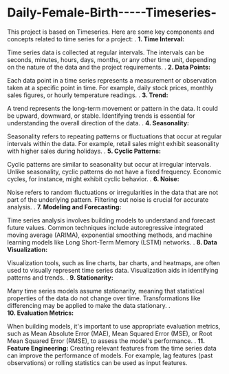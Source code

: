 # Daily-Female-Birth-----Timeseries-
This project is based on Timeseries.
Here are some key components and concepts related to time series for a project:
.
**1. Time Interval:**

Time series data is collected at regular intervals. The intervals can be seconds, minutes, hours, days, months, or any other time unit, depending on the nature of the data and the project requirements.
.
**2. Data Points:**

Each data point in a time series represents a measurement or observation taken at a specific point in time. For example, daily stock prices, monthly sales figures, or hourly temperature readings.
.
**3. Trend:**

A trend represents the long-term movement or pattern in the data. It could be upward, downward, or stable. Identifying trends is essential for understanding the overall direction of the data.
.
**4. Seasonality:**

Seasonality refers to repeating patterns or fluctuations that occur at regular intervals within the data. For example, retail sales might exhibit seasonality with higher sales during holidays.
.
**5. Cyclic Patterns:**

Cyclic patterns are similar to seasonality but occur at irregular intervals. Unlike seasonality, cyclic patterns do not have a fixed frequency. Economic cycles, for instance, might exhibit cyclic behavior.
.
**6. Noise:**

Noise refers to random fluctuations or irregularities in the data that are not part of the underlying pattern. Filtering out noise is crucial for accurate analysis.
.
**7. Modeling and Forecasting:**

Time series analysis involves building models to understand and forecast future values. Common techniques include autoregressive integrated moving average (ARIMA), exponential smoothing methods, and machine learning models like Long Short-Term Memory (LSTM) networks.
.
**8. Data Visualization:**

Visualization tools, such as line charts, bar charts, and heatmaps, are often used to visually represent time series data. Visualization aids in identifying patterns and trends.
.
**9. Stationarity:**

Many time series models assume stationarity, meaning that statistical properties of the data do not change over time. Transformations like differencing may be applied to make the data stationary.
.  
**10. Evaluation Metrics:**

When building models, it's important to use appropriate evaluation metrics, such as Mean Absolute Error (MAE), Mean Squared Error (MSE), or Root Mean Squared Error (RMSE), to assess the model's performance.
.
**11. Feature Engineering:**
Creating relevant features from the time series data can improve the performance of models. For example, lag features (past observations) or rolling statistics can be used as input features.
